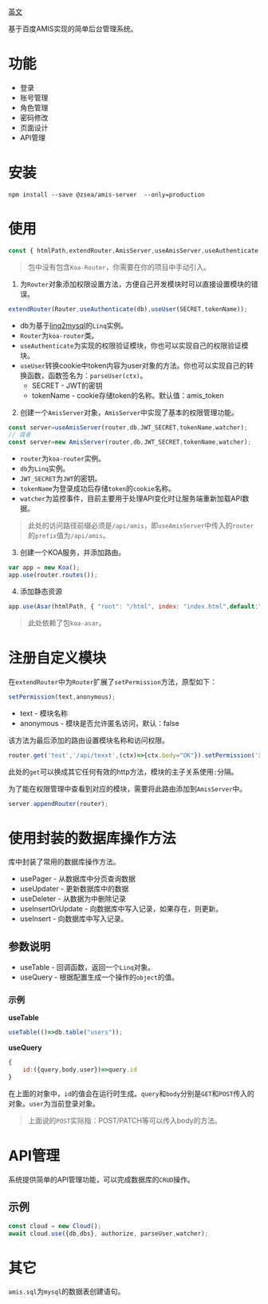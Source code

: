 [英文](https://github.com/zsea/amis-server/blob/master/README.MD)

基于百度AMIS实现的简单后台管理系统。

# 功能
* 登录
* 账号管理
* 角色管理
* 密码修改
* 页面设计
* API管理

# 安装

```
npm install --save @zsea/amis-server  --only=production
```

# 使用

```js
const { htmlPath,extendRouter,AmisServer,useAmisServer,useAuthenticate } = require("./amis-server")
```

> 包中没有包含```Koa-Router```，你需要在你的项目中手动引入。

1. 为```Router```对象添加权限设置方法，方便自己开发模块时可以直接设置模块的错误。

```js
extendRouter(Router,useAuthenticate(db),useUser(SECRET,tokenName));
```

* db为基于[linq2mysql](https://www.npmjs.com/package/linq2mysql)的```Linq```实例。
* ```Router```为```koa-router```类。
* ```useAuthenticate```为实现的权限验证模块，你也可以实现自己的权限验证模块。
* ```useUser```转换cookie中token内容为user对象的方法。你也可以实现自己的转换函数，函数签名为：```parseUser(ctx)```。
    * SECRET - JWT的密钥
    * tokenName - cookie存储token的名称。默认值：amis_token

2. 创建一个```AmisServer```对象，```AmisServer```中实现了基本的权限管理功能。

```js
const server=useAmisServer(router,db,JWT_SECRET,tokenName,watcher);
// 或者
const server=new AmisServer(router,db,JWT_SECRET,tokenName,watcher);
```

* ```router```为```koa-router```实例。
* ```db```为```Linq```实例。
* ```JWT_SECRET```为```JWT```的密钥。
* ```tokenName```为登录成功后存储```token```的```cookie```名称。
* ```watcher```为监控事件，目前主要用于处理API变化时让服务端重新加载API数据。

> 此处的访问路径前缀必须是```/api/amis```，即```useAmisServer```中传入的```router```的```prefix```值为```/api/amis```。

3. 创建一个KOA服务，并添加路由。

```js
var app = new Koa();
app.use(router.routes());
```

4. 添加静态资源
```js
app.use(Asar(htmlPath, { "root": "/html", index: "index.html",default:"master.html" }));
```

> 此处依赖了包```koa-asar```。

# 注册自定义模块

在```extendRouter```中为```Router```扩展了```setPermission```方法，原型如下：
```js
setPermission(text,anonymous);
```

* text - 模块名称
* anonymous - 模块是否允许匿名访问，默认：false

该方法为最后添加的路由设置模块名称和访问权限。

```js
router.get('test','/api/texxt',(ctx)=>{ctx.body="OK"}).setPermission('测试');
```

此处的```get```可以换成其它任何有效的http方法，模块的主子关系使用```:```分隔。

为了能在权限管理中查看到对应的模块，需要将此路由添加到```AmisServer```中。

```js
server.appendRouter(router);
```

# 使用封装的数据库操作方法

库中封装了常用的数据库操作方法。

* usePager - 从数据库中分页查询数据
* useUpdater - 更新数据库中的数据
* useDeleter - 从数据为中删除记录
* useInsertOrUpdate - 向数据库中写入记录，如果存在，则更新。
* useInsert - 向数据库中写入记录。

## 参数说明

* useTable - 回调函数，返回一个```Linq```对象。
* useQuery - 根据配置生成一个操作的```object```的值。

### 示例

**useTable**

```js
useTable(()=>db.table("users"));
```

**useQuery**
```js
{
    id:({query,body,user})=>query.id
}
```
在上面的对象中，```id```的值会在运行时生成。```query```和```body```分别是```GET```和```POST```传入的对象。```user```为当前登录对象。

> 上面说的```POST```实际指：POST/PATCH等可以传入body的方法。

# API管理
系统提供简单的API管理功能，可以完成数据库的```CRUD```操作。

## 示例

```js
const cloud = new Cloud();
await cloud.use({db,dbs}, authorize, parseUser,watcher);
```

# 其它

```amis.sql```为```mysql```的数据表创建语句。